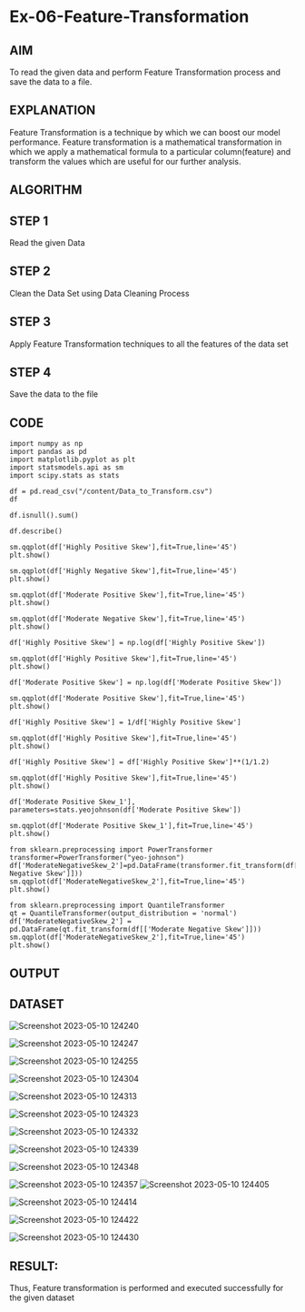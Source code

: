 # Ex-06-Feature-Transformation
## AIM
To read the given data and perform Feature Transformation process and save the data to a file.

## EXPLANATION
Feature Transformation is a technique by which we can boost our model performance. Feature transformation is a mathematical transformation in which we apply a mathematical formula to a particular column(feature) and transform the values which are useful for our further analysis.

## ALGORITHM
## STEP 1
Read the given Data

## STEP 2
Clean the Data Set using Data Cleaning Process

## STEP 3
Apply Feature Transformation techniques to all the features of the data set

## STEP 4
Save the data to the file

## CODE
```
import numpy as np
import pandas as pd
import matplotlib.pyplot as plt
import statsmodels.api as sm
import scipy.stats as stats

df = pd.read_csv("/content/Data_to_Transform.csv")
df

df.isnull().sum()

df.describe()

sm.qqplot(df['Highly Positive Skew'],fit=True,line='45')
plt.show()

sm.qqplot(df['Highly Negative Skew'],fit=True,line='45')
plt.show()

sm.qqplot(df['Moderate Positive Skew'],fit=True,line='45')
plt.show()

sm.qqplot(df['Moderate Negative Skew'],fit=True,line='45')
plt.show()

df['Highly Positive Skew'] = np.log(df['Highly Positive Skew'])

sm.qqplot(df['Highly Positive Skew'],fit=True,line='45')
plt.show()

df['Moderate Positive Skew'] = np.log(df['Moderate Positive Skew'])

sm.qqplot(df['Moderate Positive Skew'],fit=True,line='45')
plt.show()

df['Highly Positive Skew'] = 1/df['Highly Positive Skew']

sm.qqplot(df['Highly Positive Skew'],fit=True,line='45')
plt.show()

df['Highly Positive Skew'] = df['Highly Positive Skew']**(1/1.2)

sm.qqplot(df['Highly Positive Skew'],fit=True,line='45')
plt.show()

df['Moderate Positive Skew_1'], parameters=stats.yeojohnson(df['Moderate Positive Skew'])

sm.qqplot(df['Moderate Positive Skew_1'],fit=True,line='45')
plt.show()

from sklearn.preprocessing import PowerTransformer
transformer=PowerTransformer("yeo-johnson")
df['ModerateNegativeSkew_2']=pd.DataFrame(transformer.fit_transform(df[['Moderate Negative Skew']]))
sm.qqplot(df['ModerateNegativeSkew_2'],fit=True,line='45')
plt.show()

from sklearn.preprocessing import QuantileTransformer
qt = QuantileTransformer(output_distribution = 'normal')
df['ModerateNegativeSkew_2'] = pd.DataFrame(qt.fit_transform(df[['Moderate Negative Skew']]))
sm.qqplot(df['ModerateNegativeSkew_2'],fit=True,line='45')
plt.show()
```
## OUTPUT
## DATASET
![Screenshot 2023-05-10 124240](https://github.com/Dharshan011/Ex-06-Feature-Transformation/assets/113497491/d8ed47d5-b5ac-44bc-a432-68c892b6cc26)


![Screenshot 2023-05-10 124247](https://github.com/Dharshan011/Ex-06-Feature-Transformation/assets/113497491/abf44ef8-e134-4415-b6ab-f4a0b69cc17d)

![Screenshot 2023-05-10 124255](https://github.com/Dharshan011/Ex-06-Feature-Transformation/assets/113497491/d7ccf7fb-17c9-4847-8fa0-2e7664b6e3ce)


![Screenshot 2023-05-10 124304](https://github.com/Dharshan011/Ex-06-Feature-Transformation/assets/113497491/2cf9eab3-8ad7-4ebc-aad5-14a8f4701d03)

![Screenshot 2023-05-10 124313](https://github.com/Dharshan011/Ex-06-Feature-Transformation/assets/113497491/571c6c97-131e-42af-a7cd-64d804a4144e)

![Screenshot 2023-05-10 124323](https://github.com/Dharshan011/Ex-06-Feature-Transformation/assets/113497491/e3f7f2dd-5751-464a-91f3-bafd444daba2)

![Screenshot 2023-05-10 124332](https://github.com/Dharshan011/Ex-06-Feature-Transformation/assets/113497491/ef7a6626-22ce-47b5-9861-4a43d35b2e14)

![Screenshot 2023-05-10 124339](https://github.com/Dharshan011/Ex-06-Feature-Transformation/assets/113497491/171f1e44-a1b9-408b-baf4-8b043066c768)

![Screenshot 2023-05-10 124348](https://github.com/Dharshan011/Ex-06-Feature-Transformation/assets/113497491/aeaf235d-c963-411e-b60c-0bc6447697ed)



![Screenshot 2023-05-10 124357](https://github.com/Dharshan011/Ex-06-Feature-Transformation/assets/113497491/1012d73f-dbac-4241-8247-1811ac0da386)
![Screenshot 2023-05-10 124405](https://github.com/Dharshan011/Ex-06-Feature-Transformation/assets/113497491/bc7320a8-121a-44e4-8290-9d811c880ab5)

![Screenshot 2023-05-10 124414](https://github.com/Dharshan011/Ex-06-Feature-Transformation/assets/113497491/b469bce9-58b5-4031-be01-19586219a056)


![Screenshot 2023-05-10 124422](https://github.com/Dharshan011/Ex-06-Feature-Transformation/assets/113497491/df0801f5-6243-4824-b03f-3485d6fd6b5f)

![Screenshot 2023-05-10 124430](https://github.com/Dharshan011/Ex-06-Feature-Transformation/assets/113497491/7bd74e3d-426d-4f8b-981c-c7bfbc3309f1)















## RESULT:
Thus, Feature transformation is performed and executed successfully for the given dataset
